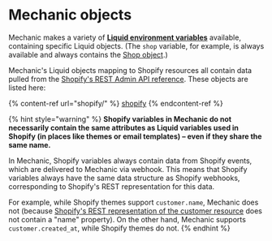 # Mechanic objects

Mechanic makes a variety of [**Liquid environment variables**](../../../core/tasks/code/environment-variables.md) available, containing specific Liquid objects. (The `shop` variable, for example, is always available and always contains the [Shop object](shopify/shop.md).)

Mechanic's Liquid objects mapping to Shopify resources all contain data pulled from the [Shopify's REST Admin API reference](https://shopify.dev/docs/admin-api/rest/reference). These objects are listed here:

{% content-ref url="shopify/" %}
[shopify](shopify/)
{% endcontent-ref %}

{% hint style="warning" %}
**Shopify variables in Mechanic do not necessarily contain the same attributes as Liquid variables used in Shopify (in places like themes or email templates) – even if they share the same name.**

In Mechanic, Shopify variables always contain data from Shopify events, which are delivered to Mechanic via webhook. This means that Shopify variables always have the same data structure as Shopify webhooks, corresponding to Shopify's REST representation for this data.

For example, while Shopify themes support `customer.name`, Mechanic does not (because [Shopify's REST representation of the customer resource](https://shopify.dev/docs/admin-api/rest/reference/customers/customer) does not contain a "name" property). On the other hand, Mechanic supports `customer.created_at`, while Shopify themes do not.
{% endhint %}
